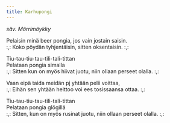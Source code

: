 ```yaml
---
title: Karhupongi
---
```


*säv. Mörrimöykky*

Pelaisin minä beer pongia, jos vain jostain saisin.   
:,: Koko pöydän tyhjentäisin, sitten oksentaisin. :,:

Tiu-tau-tiu-tau-tili-tali-tittan  
Pelataan pongia simalla  
:,: Sitten kun on myös hiivat juotu, niin ollaan perseet olalla. :,:  

Vaan eipä taida meidän pj yhtään pelii voittaa,   
:,: Eihän sen yhtään heittoo voi ees tosissaansa ottaa. :,:   

Tiu-tau-tiu-tau-tili-tali-tittan   
Pelataan pongia glögillä   
:,: Sitten, kun on myös rusinat juotu, niin ollaan perseet olalla. :,:
